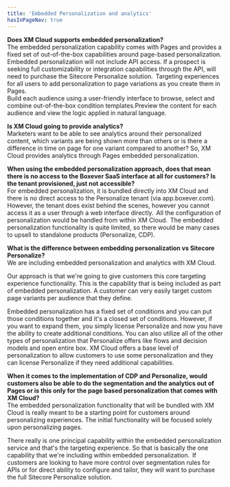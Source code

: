 ```yaml
---
title: 'Embedded Personalization and analytics'
hasInPageNav: true
---
```


**Does XM Cloud supports embedded personalization?**  
The embedded personalization capability comes with Pages and provides a fixed set of out-of-the-box capabilities around page-based personalization. Embedded personalization will not include API access. If a prospect is seeking full customizability or integration capabilities through the API, will need to purchase the Sitecore Personalize solution. 
Targeting experiences for all users to add personalization to page variations as you create them in Pages.  
Build each audience using a user-friendly interface to browse, select and combine out-of-the-box condition templates.Preview the content for each audience and view the logic applied in natural language.

**Is XM Cloud going to provide analytics?**  
Marketers want to be able to see analytics around their personalized content, which variants are being shown more than others or is there a difference in time on page for one variant compared to another?
So, XM Cloud provides analytics through Pages embedded personalization.

**When using the embedded personalization approach, does that mean there is no access to the Boxever SaaS interface at all for customers? Is the tenant provisioned, just not accessible?**  
For embedded personalization, it is bundled directly into XM Cloud and there is no direct access to the Personalize tenant (via app.boxever.com).  However, the tenant does exist behind the scenes, however you cannot access it as a user through a web interface directly.  All the configuration of personalization would be handled from within XM Cloud.  The embedded personalization functionality is quite limited, so there would be many cases to upsell to standalone products (Personalize, CDP).

**What is the difference between embedding personalization vs Sitecore Personalize?**  
We are including embedded personalization and analytics with XM Cloud.

Our approach is that we're going to give customers this core targeting experience functionality. This is the capability that is being included as part of embedded personalization. A customer can very easily target custom page variants per audience that they define.

Embedded personalization has a fixed set of conditions and you can put those conditions together and it's a closed set of conditions. However, if you want to expand them, you simply license Personalize and now you have the ability to create additional conditions. You can also utilize all of the other types of personalization that Personalize offers like flows and decision models and open entire box. XM Cloud offers a base level of personalization to allow customers to use some personalization and they can license Personalize if they need additional capabilities.

**When it comes to the implementation of CDP and Personalize, would customers also be able to do the segmentation and the analytics out of Pages or is this only for the page based personalization that comes with XM Cloud?**  
The embedded personalization functionality that will be bundled with XM Cloud is really meant to be a starting point for customers around personalizing experiences. The initial functionality will be focused solely upon personalizing pages.

There really is one principal capability within the embedded personalization service and that's the targeting experience. So that is basically the one capability that we're including within embedded personalization.  If customers are looking to have more control over segmentation rules for APIs or for direct ability to configure and tailor, they will want to purchase the full Sitecore Personalize solution.
